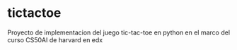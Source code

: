 # tictactoe
Proyecto de implementacion del juego tic-tac-toe en python en el marco del curso CS50AI de harvard en edx
